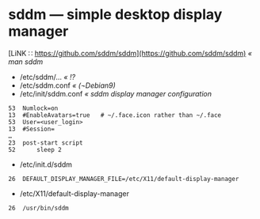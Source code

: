 # sddm — simple desktop display manager
[LiNK ∷ https://github.com/sddm/sddm](https://github.com/sddm/sddm) _« man sddm_


* /etc/sddm/… _« :interrobang:_
* /etc/sddm.conf _« (¬Debian9)_
* /etc/init/sddm.conf _« sddm display manager configuration_
```
53	Numlock=on
13	#EnableAvatars=true   # ~/.face.icon rather than ~/.face
53	User=<user_login>
13	#Session=
…
23	post-start script
52	    sleep 2
```

* /etc/init.d/sddm
```
26	DEFAULT_DISPLAY_MANAGER_FILE=/etc/X11/default-display-manager
```

* /etc/X11/default-display-manager
```
26	/usr/bin/sddm
```
